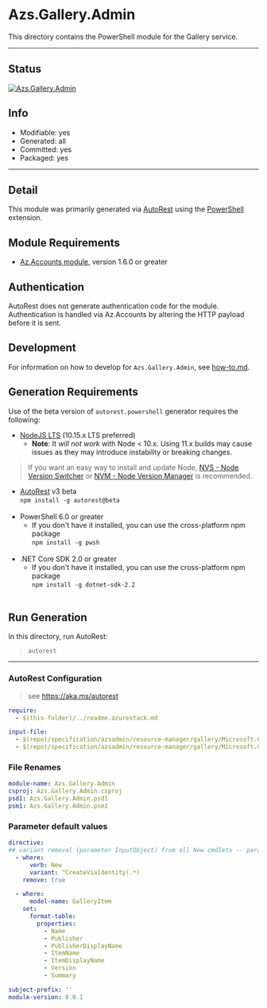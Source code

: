 <!-- region Generated -->
# Azs.Gallery.Admin
This directory contains the PowerShell module for the Gallery service.

---
## Status
[![Azs.Gallery.Admin](https://img.shields.io/powershellgallery/v/Azs.Gallery.Admin.svg?style=flat-square&label=Azs.Gallery.Admin "Azs.Gallery.Admin")](https://www.powershellgallery.com/packages/Azs.Gallery.Admin/)

## Info
- Modifiable: yes
- Generated: all
- Committed: yes
- Packaged: yes

---
## Detail
This module was primarily generated via [AutoRest](https://github.com/Azure/autorest) using the [PowerShell](https://github.com/Azure/autorest.powershell) extension.

## Module Requirements
- [Az.Accounts module](https://www.powershellgallery.com/packages/Az.Accounts/), version 1.6.0 or greater

## Authentication
AutoRest does not generate authentication code for the module. Authentication is handled via Az.Accounts by altering the HTTP payload before it is sent.

## Development
For information on how to develop for `Azs.Gallery.Admin`, see [how-to.md](how-to.md).
<!-- endregion -->

## Generation Requirements
Use of the beta version of `autorest.powershell` generator requires the following:
- [NodeJS LTS](https://nodejs.org) (10.15.x LTS preferred)
  - **Note**: It *will not work* with Node < 10.x. Using 11.x builds may cause issues as they may introduce instability or breaking changes.
> If you want an easy way to install and update Node, [NVS - Node Version Switcher](../nodejs/installing-via-nvs.md) or [NVM - Node Version Manager](../nodejs/installing-via-nvm.md) is recommended.
- [AutoRest](https://aka.ms/autorest) v3 beta <br>`npm install -g autorest@beta`<br>&nbsp;
- PowerShell 6.0 or greater
  - If you don't have it installed, you can use the cross-platform npm package <br>`npm install -g pwsh`<br>&nbsp;
- .NET Core SDK 2.0 or greater
  - If you don't have it installed, you can use the cross-platform npm package <br>`npm install -g dotnet-sdk-2.2`<br>&nbsp;

## Run Generation
In this directory, run AutoRest:
> `autorest`

---

### AutoRest Configuration

> see https://aka.ms/autorest

``` yaml
require:
  - $(this-folder)/../readme.azurestack.md

input-file:
  - $(repo)/specification/azsadmin/resource-manager/gallery/Microsoft.Gallery.Admin/preview/2015-04-01/Gallery.json
  - $(repo)/specification/azsadmin/resource-manager/gallery/Microsoft.Gallery.Admin/preview/2015-04-01/GalleryItem.json
```

### File Renames

```yaml
module-name: Azs.Gallery.Admin
csproj: Azs.Gallery.Admin.csproj
psd1: Azs.Gallery.Admin.psd1
psm1: Azs.Gallery.Admin.psm1
```

### Parameter default values

``` yaml
directive:
## variant removal (parameter InputObject) from all New cmdlets -- parameter sets CreateViaIdentity and CreateViaIdentityExpanded
  - where:
      verb: New
      variant: ^CreateViaIdentity(.*)
    remove: true

  - where:
      model-name: GalleryItem
    set:
      format-table:
        properties:
          - Name
          - Publisher
          - PublisherDisplayName
          - ItemName
          - ItemDisplayName
          - Version
          - Summary

subject-prefix: ''
module-version: 0.0.1
